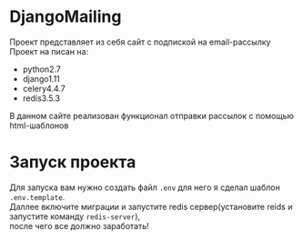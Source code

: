 # DjangoMailing
Проект представляет из себя сайт с подпиской на email-рассылку
Проект на писан на:
 - python2.7
 - django1.11
 - celery4.4.7
 - redis3.5.3

В данном сайте реализован функционал отправки рассылок с помощью html-шаблонов

# Запуск проекта
Для запуска вам нужно создать файл `.env` для него я сделал шаблон `.env.template`.</br>
Даллее включите миграции и запустите redis сервер(установите reids и запустите команду `redis-server`), </br>
после чего все должно заработать!
